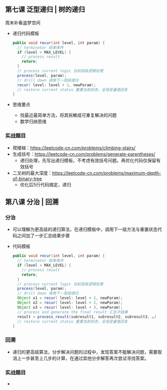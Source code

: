 ## 第七课 泛型递归 | 树的递归
周末补看盗梦空间

- 递归代码模板

  ```java
  public void recur(int level, int param) { 
    // terminator 结束条件
    if (level > MAX_LEVEL) { 
      // process result 
      return; 
    }
    // process current logic 当前层级逻辑处理
    process(level, param); 
    // drill down 调用下一层级递归
    recur( level: level + 1, newParam); 
    // restore current status 重置当前状态，全局变量值回复
  }
  ```

- 思维要点
  - 找最近最简单方法，将其拆解成可重复解决的问题
  - 数学归纳思维

### 实战题目

- 爬楼梯：https://leetcode-cn.com/problems/climbing-stairs/
- 生成括号：https://leetcode-cn.com/problems/generate-parentheses/
  - 递归处理，先写出递归模板，不考虑有效括号问题。再优化代码仅保留有效括号
- 二叉树的最大深度：https://leetcode-cn.com/problems/maximum-depth-of-binary-tree
  - 优化后5行代码搞定，递归

## 第八课 分治 | 回溯

### 分治

- 可以理解为更高级的递归算法，在递归模板中，调用下一级方法与重置状态代码之间加了一步汇总结果步骤

- 代码模板

  ```java
  public void recur(int level, int param) { 
    // terminator 结束条件
    if (level > MAX_LEVEL) { 
      // process result 
      return; 
    }
    // process current logic 当前层级逻辑处理
    process(level, param); 
    // drill down 调用下一层级递归
    Object o1 = recur( level: level + 1, newParam); 
    Object o2 = recur( level: level + 2, newParam); 
    Object o3 = recur( level: level + 3, newParam); 
    // process and generate the final result 汇总子结果
    result = process_result(subresult1, subresult2, subresult3, …)
    // restore current status 重置当前状态，全局变量值回复
  }
  ```

### 回溯

- 递归的更高级算法，分步解决问题的过程中，发现答案不能解决问题，需要取消上一步甚至上几步的计算，在通过其他分步解答再次尝试寻找答案。

### 实战题目

- 